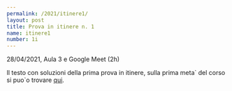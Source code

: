 ```yaml
---
permalink: /2021/itinere1/
layout: post
title: Prova in itinere n. 1
name: itinere1
number: 1i
---
```


28/04/2021, Aula 3 e Google Meet (2h)

Il testo con soluzioni della prima prova in itinere, sulla prima meta\` del corso si puo\`o trovare [qui](https://cernbox.cern.ch/index.php/s/y9ANa1XYgQ2kY11/download).
